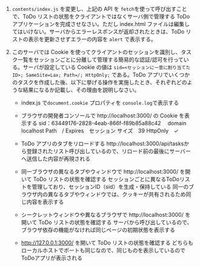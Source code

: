 1. `contents/index.js` を変更し、上記の API を `fetch`を使って呼び出すことで、ToDo リストの状態をクライアントではなくサーバ側で管理する ToDo アプリケーションを完成させなさい。ただし index.html ファイルは編集してはいけない。サーバからエラーレスポンスが返却されたときは、ToDo リストの表示を更新させずエラーの内容を `alert` で表示する。

2. このサーバでは Cookie を使ってクライアントのセッションを識別し、タスク一覧をセッションごとに分離して管理する簡易的な認証/認可を行っている。サーバが設定している Cookie の値は `sid=<セッションに一意に割り当てた ID>; SameSite=Lax; Path=/; HttpOnly;` である。ToDo アプリでいくつかのタスクを作成した後、以下に挙げる操作を実施したとき、それぞれどのような結果になるか記載し、その理由を説明しなさい。

   - index.js で`document.cookie` プロパティを `console.log`で表示する

   - ブラウザの開発者コンソールで http://localhost:3000/ の Cookie を表示する
        sid：63449176-2828-4eab-866f-f89b85a88c42　
        domain　localhost
        Path　/
        Expires　セッション
        サイズ　39
        HttpOnly　✓

   - ToDo アプリのタブをリロードする
        http://localhost:3000/api/tasksから登録されたリスト呼び出しているので、リロード前の最後にサーバーへ送信した内容が再現される

   - 同一ブラウザの異なるタブやウィンドウで http://localhost:3000/ を開いて ToDo リストの状態を確認する
        セッションごとに異なるToDoリストを管理しており、セッションID（sid）を生成・保持している
        同一のブラウザ内の異なるタブやウィンドウでは、クッキーが共有されるため同じ内容を表示する

   - シークレットウィンドウや異なるブラウザで http://localhost:3000/ を開いて ToDo リストの状態を確認する
        サーバから呼び出しているので、ブラウザ依存の機能がなければ同じページの初期状態を表示する

   - http://127.0.0.1:3000/ を開いて ToDo リストの状態を確認する
        どちらもローカルホストでポートも同じなので、同じものを表示しているのでToDoアプリが表示される



